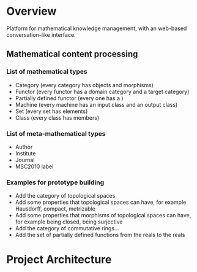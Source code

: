 
# Overview

Platform for mathematical knowledge management, with an web-based conversation-like interface. 

## Mathematical content processing

### List of mathematical types

- Category (every category has objects and morphisms)
- Functor (every functor has a domain category and a target category)
- Partially defined functor (every one has a )
- Machine (every machine has an input class and an output class)
- Set (every set has elements)
- Class (every class has members)




### List of meta-mathematical types

- Author
- Institute
- Journal
- MSC2010 label


### Examples for prototype building

- Add the category of topological spaces
- Add some properties that topological spaces can have, for example Hausdorff, compact, metrizable
- Add some properties that morphisms of topological spaces can have, for example being closed, being surjective
- Add the category of commutative rings...
- Add the set of partially defined functions from the reals to the reals


# Project Architecture





